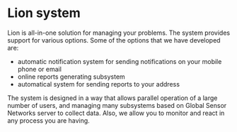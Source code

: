 Lion system
====

Lion is all-in-one solution for managing your problems. 
The system provides support for various options. 
Some of the options that we have developed are:

- automatic notification system for sending notifications on your mobile phone or email
- online reports generating subsystem
- automatical system for sending reports to your address

The system is designed in a way that allows parallel operation of a large number of users, and managing many subsystems based on Global Sensor Networks server to collect data. Also, we allow you to monitor and react in any process you are having. 
